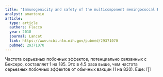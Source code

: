 ```yaml
---
title: "Immunogenicity and safety of the multicomponent meningococcal B vaccine (4CMenB) in children and adolescents: a systematic review and meta-analysis"
analyst: amantonio
article:
  type: article
  authors: Flacco
  year: 2018
  journal: Lancet
  link: https://www.ncbi.nlm.nih.gov/pubmed/29371070
  pubmed: 29371070
---
```


Частота серьезных побочных эффектов, потенциально связанных с Бексеро, составляет 1 на 185. Это в 4.5 раза выше, чем частота серьезных побочных эффектов от обычных вакцин (1 на 830). Еще: [[1]](https://www.bmj.com/content/350/bmj.h308)
